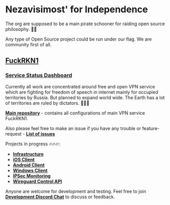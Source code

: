 
# Nezavisimost' for Independence

The org are supposed to be a main pirate schooner for raiding open source philosophy. 🏴‍☠️

Any type of Open Source project could be run under our flag. We are community first of all.  


## [FuckRKN1](https://fuckrkn1.org) 

### [Service Status Dashboard](https://m.fuckrkn1.org/d/fX0pLFiVz/fuckrkn1-dashboard?orgId=1)

Currently all work are concentrated around free and open VPN service which are fighting for freedom of speech in internet mainly for occupied territories by Russia. But planned to expand world wide. The Earth has a lot of territories are ruled by dictators. 👿👿👿

[**Main repository**](https://github.com/nezavisimost/FuckRKN1) - contains all configurations of main VPN service FuckRKN1. 

Also please feel free to make an issue if you have any trouble or feature-request - [**List of issues**](https://github.com/nezavisimost/FuckRKN1/issues)


Projects in progress 🔥🔥🔥:

 - [**Infrastructure**](https://github.com/nezavisimost/FuckRKN1)
 - [**iOS Client**](https://github.com/nezavisimost/liberty-ios)  
 - [**Android Client**](https://github.com/nezavisimost/liberty-android) 
 - [**Windows Client**](https://github.com/nezavisimost/liberty-win) 
 - [**IPSec Monitoring**](https://github.com/nezavisimost/liberty-monitoring) 
 - [**Wireguard Control API**](https://github.com/nezavisimost/wgctrl)

 Anyone are welcome for development and testing. 
 Feel free to join [**Development Discord Chat**](https://discord.gg/WGmXPX6C) to discuss or feedback.

